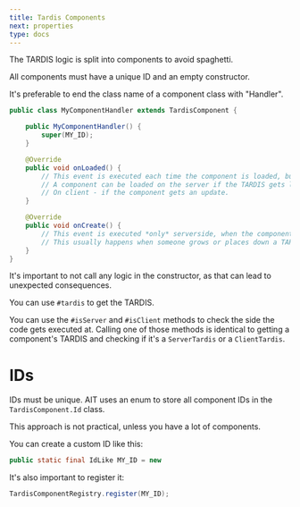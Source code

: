```yaml
---
title: Tardis Components
next: properties
type: docs
---
```


The TARDIS logic is split into components to avoid spaghetti. 

All components must have a unique ID and an empty constructor.

It's preferable to end the class name of a component class with "Handler".

```java
public class MyComponentHandler extends TardisComponent {

    public MyComponentHandler() {
        super(MY_ID);
    }

    @Override
    public void onLoaded() {
        // This event is executed each time the component is loaded, but not created.
        // A component can be loaded on the server if the TARDIS gets loaded.
        // On client - if the component gets an update.
    }

    @Override
    public void onCreate() {
        // This event is executed *only* serverside, when the component gets created.
        // This usually happens when someone grows or places down a TARDIS.
    }
}
```

It's important to not call any logic in the constructor, as that can lead to unexpected consequences.

You can use `#tardis` to get the TARDIS.

You can use the `#isServer` and `#isClient` methods to check the side the code gets executed at. Calling one of those methods is identical to getting a component's TARDIS and checking if it's a `ServerTardis` or a `ClientTardis`.

# IDs
IDs must be unique. AIT uses an enum to store all component IDs in the `TardisComponent.Id` class.

This approach is not practical, unless you have a lot of components.

You can create a custom ID like this:
```java
public static final IdLike MY_ID = new 
```

It's also important to register it:
```java
TardisComponentRegistry.register(MY_ID);
```